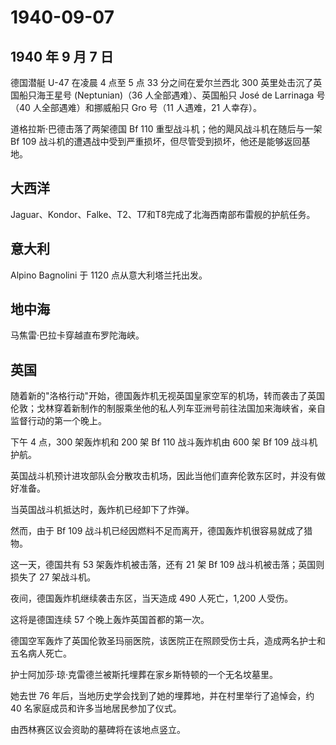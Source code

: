 # 1940-09-07

## 1940 年 9 月 7 日

德国潜艇 U-47 在凌晨 4 点至 5 点 33 分之间在爱尔兰西北 300
英里处击沉了英国船只海王星号 (Neptunian)（36 人全部遇难）、英国船只 José
de Larrinaga 号（40 人全部遇难）和挪威船只 Gro 号（11 人遇难，21
人幸存）。

道格拉斯·巴德击落了两架德国 Bf 110
重型战斗机；他的飓风战斗机在随后与一架 Bf 109
战斗机的遭遇战中受到严重损坏，但尽管受到损坏，他还是能够返回基地。

## 大西洋

Jaguar、Kondor、Falke、T2、T7和T8完成了北海西南部布雷舰的护航任务。

## 意大利

Alpino Bagnolini 于 1120 点从意大利塔兰托出发。

## 地中海

马焦雷·巴拉卡穿越直布罗陀海峡。

## 英国

随着新的"洛格行动"开始，德国轰炸机无视英国皇家空军的机场，转而袭击了英国伦敦；戈林穿着新制作的制服乘坐他的私人列车亚洲号前往法国加来海峡省，亲自监督行动的第一个晚上。

下午 4 点，300 架轰炸机和 200 架 Bf 110 战斗轰炸机由 600 架 Bf 109
战斗机护航。

英国战斗机预计进攻部队会分散攻击机场，因此当他们直奔伦敦东区时，并没有做好准备。

当英国战斗机抵达时，轰炸机已经卸下了炸弹。

然而，由于 Bf 109
战斗机已经因燃料不足而离开，德国轰炸机很容易就成了猎物。

这一天，德国共有 53 架轰炸机被击落，还有 21 架 Bf 109
战斗机被击落；英国则损失了 27 架战斗机。

夜间，德国轰炸机继续袭击东区，当天造成 490 人死亡，1,200 人受伤。

这将是德国连续 57 个晚上轰炸英国首都的第一次。

德国空军轰炸了英国伦敦圣玛丽医院，该医院正在照顾受伤士兵，造成两名护士和五名病人死亡。

护士阿加莎·琼·克雷德兰被斯托埋葬在家乡斯特顿的一个无名坟墓里。

她去世 76 年后，当地历史学会找到了她的埋葬地，并在村里举行了追悼会，约
40 名家庭成员和许多当地居民参加了仪式。

由西林赛区议会资助的墓碑将在该地点竖立。

